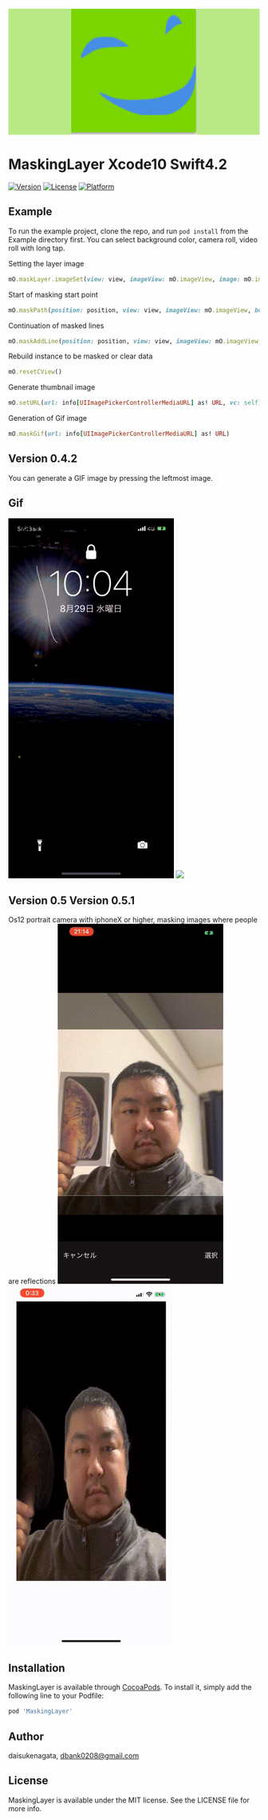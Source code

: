 ![image](https://github.com/daisukenagata/MaskingLayer/blob/master/MaskImage.png?raw=true)

# MaskingLayer Xcode10 Swift4.2
[![Version](https://img.shields.io/cocoapods/v/MaskingLayer.svg?style=flat)](https://cocoapods.org/pods/MaskingLayer)
[![License](https://img.shields.io/cocoapods/l/MaskingLayer.svg?style=flat)](https://cocoapods.org/pods/MaskingLayer)
[![Platform](https://img.shields.io/cocoapods/p/MaskingLayer.svg?style=flat)](https://cocoapods.org/pods/MaskingLayer)

## Example

To run the example project, clone the repo, and run `pod install` from the Example directory first.
You can select background color, camera roll, video roll with long tap.
 

Setting the layer image
```ruby
mO.maskLayer.imageSet(view: view, imageView: mO.imageView, image: mO.image)
```
 
Start of masking start point
```ruby
mO.maskPath(position: position, view: view, imageView: mO.imageView, bool: true)
```

Continuation of masked lines
```ruby
mO.maskAddLine(position: position, view: view, imageView: mO.imageView, bool: false)
```

Rebuild instance to be masked or clear data
```ruby
mO.resetCView()
```

Generate thumbnail image
```ruby
mO.setURL(url: info[UIImagePickerControllerMediaURL] as! URL, vc: self)
```

Generation of Gif image
```ruby
mO.maskGif(url: info[UIImagePickerControllerMediaURL] as! URL)
```

## Version 0.4.2
You can generate a GIF image by pressing the leftmost image.


## Gif
![](https://github.com/daisukenagata/MaskingLayer/blob/master/MovieImage.gif)
![](https://github.com/daisukenagata/MaskingLayer/blob/master/MovieGif.gif)



## Version 0.5  Version 0.5.1
Os12 portrait camera with iphoneX or higher, masking images where people are reflections
![](https://github.com/daisukenagata/MaskingLayer/blob/master/MovieMatte.gif?raw=true)
![](https://github.com/daisukenagata/MaskingLayer/blob/master/IMG_0073.TRIM.gif?raw=true)


## Installation

MaskingLayer is available through [CocoaPods](https://cocoapods.org). To install
it, simply add the following line to your Podfile:

```ruby
pod 'MaskingLayer'
```

## Author

daisukenagata, dbank0208@gmail.com

## License

MaskingLayer is available under the MIT license. See the LICENSE file for more info.


